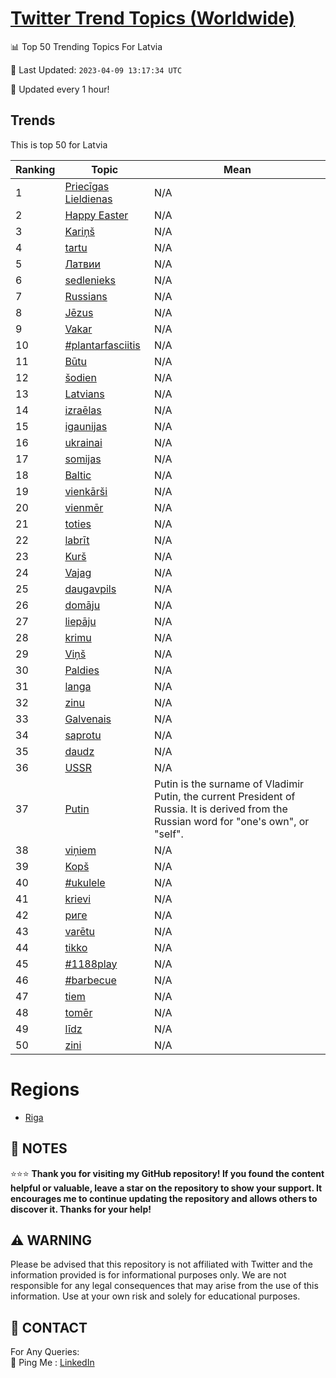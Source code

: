 [Twitter Trend Topics (Worldwide)](https://github.com/ErcinDedeoglu/Twitter-Trend-Topics)
==========


📊 Top 50 Trending Topics For Latvia

📆 Last Updated: `2023-04-09 13:17:34 UTC`

🔧 Updated every 1 hour!


## Trends

This is top 50 for Latvia

| Ranking | Topic | Mean |
| ------- | ------------ | ------------ |
| 1 | [Priecīgas Lieldienas](http://twitter.com/search?q=Priec%c4%abgas+Lieldienas) | N/A |
| 2 | [Happy Easter](http://twitter.com/search?q=Happy+Easter) | N/A |
| 3 | [Kariņš](http://twitter.com/search?q=Kari%c5%86%c5%a1) | N/A |
| 4 | [tartu](http://twitter.com/search?q=tartu) | N/A |
| 5 | [Латвии](http://twitter.com/search?q=%d0%9b%d0%b0%d1%82%d0%b2%d0%b8%d0%b8) | N/A |
| 6 | [sedlenieks](http://twitter.com/search?q=sedlenieks) | N/A |
| 7 | [Russians](http://twitter.com/search?q=Russians) | N/A |
| 8 | [Jēzus](http://twitter.com/search?q=J%c4%93zus) | N/A |
| 9 | [Vakar](http://twitter.com/search?q=Vakar) | N/A |
| 10 | [#plantarfasciitis](http://twitter.com/search?q=%23plantarfasciitis) | N/A |
| 11 | [Būtu](http://twitter.com/search?q=B%c5%abtu) | N/A |
| 12 | [šodien](http://twitter.com/search?q=%c5%a1odien) | N/A |
| 13 | [Latvians](http://twitter.com/search?q=Latvians) | N/A |
| 14 | [izraēlas](http://twitter.com/search?q=izra%c4%93las) | N/A |
| 15 | [igaunijas](http://twitter.com/search?q=igaunijas) | N/A |
| 16 | [ukrainai](http://twitter.com/search?q=ukrainai) | N/A |
| 17 | [somijas](http://twitter.com/search?q=somijas) | N/A |
| 18 | [Baltic](http://twitter.com/search?q=Baltic) | N/A |
| 19 | [vienkārši](http://twitter.com/search?q=vienk%c4%81r%c5%a1i) | N/A |
| 20 | [vienmēr](http://twitter.com/search?q=vienm%c4%93r) | N/A |
| 21 | [toties](http://twitter.com/search?q=toties) | N/A |
| 22 | [labrīt](http://twitter.com/search?q=labr%c4%abt) | N/A |
| 23 | [Kurš](http://twitter.com/search?q=Kur%c5%a1) | N/A |
| 24 | [Vajag](http://twitter.com/search?q=Vajag) | N/A |
| 25 | [daugavpils](http://twitter.com/search?q=daugavpils) | N/A |
| 26 | [domāju](http://twitter.com/search?q=dom%c4%81ju) | N/A |
| 27 | [liepāju](http://twitter.com/search?q=liep%c4%81ju) | N/A |
| 28 | [krimu](http://twitter.com/search?q=krimu) | N/A |
| 29 | [Viņš](http://twitter.com/search?q=Vi%c5%86%c5%a1) | N/A |
| 30 | [Paldies](http://twitter.com/search?q=Paldies) | N/A |
| 31 | [langa](http://twitter.com/search?q=langa) | N/A |
| 32 | [zinu](http://twitter.com/search?q=zinu) | N/A |
| 33 | [Galvenais](http://twitter.com/search?q=Galvenais) | N/A |
| 34 | [saprotu](http://twitter.com/search?q=saprotu) | N/A |
| 35 | [daudz](http://twitter.com/search?q=daudz) | N/A |
| 36 | [USSR](http://twitter.com/search?q=USSR) | N/A |
| 37 | [Putin](http://twitter.com/search?q=Putin) | Putin is the surname of Vladimir Putin, the current President of Russia. It is derived from the Russian word for "one's own", or "self". |
| 38 | [viņiem](http://twitter.com/search?q=vi%c5%86iem) | N/A |
| 39 | [Kopš](http://twitter.com/search?q=Kop%c5%a1) | N/A |
| 40 | [#ukulele](http://twitter.com/search?q=%23ukulele) | N/A |
| 41 | [krievi](http://twitter.com/search?q=krievi) | N/A |
| 42 | [риге](http://twitter.com/search?q=%d1%80%d0%b8%d0%b3%d0%b5) | N/A |
| 43 | [varētu](http://twitter.com/search?q=var%c4%93tu) | N/A |
| 44 | [tikko](http://twitter.com/search?q=tikko) | N/A |
| 45 | [#1188play](http://twitter.com/search?q=%231188play) | N/A |
| 46 | [#barbecue](http://twitter.com/search?q=%23barbecue) | N/A |
| 47 | [tiem](http://twitter.com/search?q=tiem) | N/A |
| 48 | [tomēr](http://twitter.com/search?q=tom%c4%93r) | N/A |
| 49 | [līdz](http://twitter.com/search?q=l%c4%abdz) | N/A |
| 50 | [zini](http://twitter.com/search?q=zini) | N/A |



# Regions

* [Riga](</Latvia/Riga.md>)



## 📝 NOTES

⭐⭐⭐ **Thank you for visiting my GitHub repository! If you found the content helpful or valuable, leave a star on the repository to show your support. It encourages me to continue updating the repository and allows others to discover it. Thanks for your help!**


## ⚠️ WARNING

Please be advised that this repository is not affiliated with Twitter and the information provided is for informational purposes only. We are not responsible for any legal consequences that may arise from the use of this information. Use at your own risk and solely for educational purposes.


## 📨 CONTACT

 For Any Queries:  
            🏓 Ping Me : [LinkedIn](https://www.linkedin.com/in/ercindedeoglu/)
